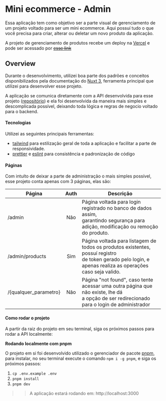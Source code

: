 
# Mini ecommerce - Admin

Essa aplicação tem como objetivo ser a parte visual de gerenciamento de um projeto voltado para ser um mini ecommerce.
Aqui possuí tudo o que você precisa para criar, alterar ou deletar um novo produto da aplicação.

A projeto de gerenciamento de produtos recebe um deploy na [Vercel](https://vercel.com) e pode ser acessado por ~~[esse link]()~~

## Overview
Durante o desenvolvimento, utilizei boa parte dos padrões e conceitos disponibilizados pela documentação do [Nuxt 3](https://nuxt.com/docs/guide/directory-structure/nuxt), ferramenta principal que utilizei para desenvolver esse projeto.

A aplicação se comunica diretamente com a API desenvolvida para esse projeto ([repositório](https://github.com/ppessanhadev/mini-ecommerce-api)) e ela foi desenvolvida da maneira mais simples e descomplicada possível, deixando toda lógica e regras de negocio voltado para o backend.

#### Tecnologias
Utilizei as seguintes principais ferramentas:

- [tailwind](https://docs.nestjs.com/techniques/mongodb) para estilização geral de toda a aplicação e facilitar a parte de responsividade.
- [prettier](https://prettier.io) e [eslint](https://eslint.org) para consistência e padronização de código

#### Páginas

Com intuíto de deixar a parte de administração o mais simples possível, esse projeto conta apenas com 3 páginas, elas são:

| Página                | Auth | Descrição                                                                                                                                                    |
|-----------------------|:----:|--------------------------------------------------------------------------------------------------------------------------------------------------------------|
| /admin                |  Não | Página voltada para login registrado no banco de dados assim,<br> garantindo segurança para adição, modificação ou remoção do produto.                        |
| /admin/products       |  Sim | Página voltada para listagem de todos os produtos existentes, possuí registro<br>de token gerado pelo login, e apenas realiza as operações caso seja valido. |
| /{qualquer_parametro} |  Não | Página "not found", caso tente acessar uma outra página que não existe, lhe dá<br>a opção de ser redirecionado para o login de administrador                 |

#### Como rodar o projeto

A partir da raiz do projeto em seu terminal, siga os próximos passos para rodar a API localmente:

**Rodando localmente com pnpm**

O projeto em si foi desenvolvido utilizado o gerenciador de pacote [pnpm](https://pnpm.io), para instalar, no seu terminal execute o comando `npm i -g pnpm`, e siga os próximos passos:

1. `cp .env.example .env`
2. `pnpm install`
2. `pnpm dev`


>> A aplicação estará rodando em: http://localhost:3000

